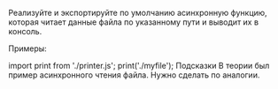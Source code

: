 Реализуйте и экспортируйте по умолчанию асинхронную функцию, которая читает данные файла по указанному пути и выводит их в консоль.

Примеры:

import print from './printer.js';
print('./myfile');
Подсказки
В теории был пример асинхронного чтения файла. Нужно сделать по аналогии.